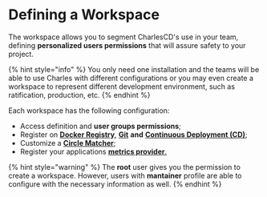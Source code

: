# Defining a Workspace

The workspace allows you to segment CharlesCD's use in your team, defining **personalized users permissions** that will assure safety to your project.

{% hint style="info" %}
You only need one installation and the teams will be able to use Charles with different configurations or you may even create a workspace to represent different development environment, such as ratification, production, etc.
{% endhint %}

Each workspace has the following configuration:

* Access definition and **user groups permissions**;
* Register on [**Docker Registry**](https://docs.charlescd.io/v/v0.2.1-en/get-started/defining-a-workspace/docker-registry), [**Git**](https://docs.charlescd.io/v/v0.2.1-en/get-started/defining-a-workspace) **and** [**Continuous Deployment \(CD\)**](https://docs.charlescd.io/referencia/configuracao-cd);
* Customize a [**Circle Matcher**](../../reference/circle-matcher.md);
* Register your applications [**metrics provider**.](https://docs.charlescd.io/v/v0.2.1-en/referencia-1/metricas/provedor-metrica) 

{% hint style="warning" %}
The **root** user gives you the permission to create a workspace. However, users with **mantainer** profile are able to configure with the necessary information as well.
{% endhint %}

